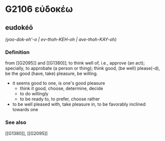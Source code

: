 # G2106 εὐδοκέω

## eudokéō

_(yoo-dok-eh'-o | ev-thoh-KEH-oh | ave-thoh-KAY-oh)_

### Definition

from [[G2095]] and [[G1380]]; to think well of, i.e., approve (an act); specially, to approbate (a person or thing); think good, (be well) please(-d), be the good (have, take) pleasure, be willing.

- it seems good to one, is one's good pleasure
  - think it good, choose, determine, decide
  - to do willingly
  - to be ready to, to prefer, choose rather
- to be well pleased with, take pleasure in, to be favorably inclined towards one

### See also

[[G1380]], [[G2095]]


